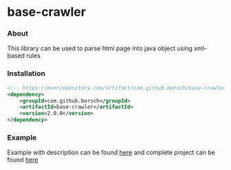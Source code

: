 # base-crawler

### About
This library can be used to parse html page into java object using xml-based rules

### Installation

```xml
<!-- https://mvnr/epository.com/artifact/com.github.borsch/base-crawler -->
<dependency>
    <groupId>com.github.borsch</groupId>
    <artifactId>base-crawler</artifactId>
    <version>2.0.0</version>
</dependency>
```

### Example

Example with description can be found [here](/examples/example.md) and complete project can be found [here](/examples/general-example) 